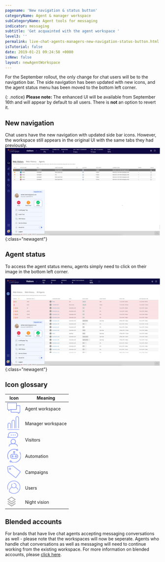 ```yaml
---
pagename: 'New navigation & status button'
categoryName: Agent & manager workspace
subCategoryName: Agent tools for messaging
indicator: messaging
subtitle: 'Get acquainted with the agent workspace '
level3: ''
permalink: live-chat-agents-managers-new-navigation-status-button.html
isTutorial: false
date: 2019-01-21 09:24:58 +0000
isNew: false
layout: newAgentWorkspace
---
```


For the September rollout, the only change for chat users will be to the navigation bar. The side navigation has been updated with new icons, and the agent status menu has been moved to the bottom left corner.

{: .notice}
**Please note:** The enhanced UI will be available from September 16th and will appear by default to all users. There is **not** an option to revert it.  

## New navigation

Chat users have the new navigation with updated side bar icons. However, the workspace still appears in the original UI with the same tabs they had previously.
![alt text](img/chat-workspace-view.png){:class="newagent"}

## Agent status

To access the agent status menu, agents simply need to click on their image in the bottom left corner.

![alt text](img/chat-status-menu.png){:class="newagent"}

## Icon glossary

| Icon        | Meaning           
| ------------- |-------------|
| ![alt text](img/connections-regular@2x.png)    | Agent workspace  |
| ![alt text](img/manager-workspace-regular@2x.png)   | Manager workspace      |
| ![alt text](img/visitors-regular@2x.png)  | Visitors     |
| ![alt text](img/automation-regular@2x.png)     | Automation      |
| ![alt text](img/campaigns-regular@2x.png)  | Campaigns     |
| ![alt text](img/users-regular@2x.png)      | Users     |
| ![alt text](img/night-vision-hover@2x.png) | Night vision  |


## Blended accounts

For brands that have live chat agents accepting messaging conversations as well - please note that the workspaces will now be seperate. Agents who handle chat conversations as well as messaging will need to continue working from the existing workspace. For more information on blended accounts, please [click here](/messaging-agents-blended-accounts.html). 
